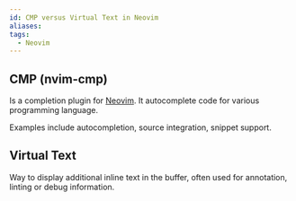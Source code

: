 ```yaml
---
id: CMP versus Virtual Text in Neovim
aliases: 
tags:
  - Neovim
---
```


## CMP (nvim-cmp)

Is a completion plugin for [Neovim](https://neovim.io/). It autocomplete code for various programming language.

Examples include autocompletion, source integration, snippet support.

## Virtual Text

Way to display additional inline text in the buffer, often used for annotation, linting or debug information.
